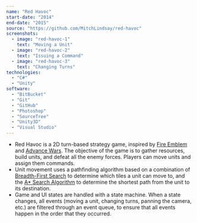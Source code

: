 ```yaml
---
name: "Red Havoc"
start-date: "2014"
end-date: "2015"
source: "https://github.com/MitchLindsay/red-havoc"
screenshots:
  - image: "red-havoc-1"
    text: "Moving a Unit"
  - image: "red-havoc-2"
    text: "Issuing a Command"
  - image: "red-havoc-3"
    text: "Changing Turns"
technologies:
  - "C#"
  - "Unity"
software:
  - "BitBucket"
  - "Git"
  - "GitHub"
  - "Photoshop"
  - "SourceTree"
  - "Unity3D"
  - "Visual Studio"
---
```

+ Red Havoc is a 2D turn-based strategy game, inspired by [Fire Emblem](https://en.wikipedia.org/wiki/Fire_Emblem) and [Advance Wars](https://en.wikipedia.org/wiki/Advance_Wars). The objective of the game is to gather resources, build units, and defeat all  the enemy forces. Players can move units and assign them commands.
+ Unit movement uses a pathfinding algorithm based on a combination of [Breadth-First Search](https://en.wikipedia.org/wiki/Breadth-first_search) to determine which tiles a unit can move to, and the [A* Search Algorithm](https://en.wikipedia.org/wiki/A*_search_algorithm) to determine the shortest path from the unit to its destination.
+ Game and UI states are handled with a state machine. When a state changes, all events (moving a unit, changing turns, panning the camera, etc.) are filtered through an event queue, to ensure that all events happen in the order that they occurred.
